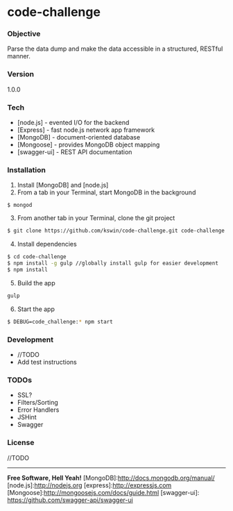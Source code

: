 # code-challenge
### Objective
Parse the data dump and make the data accessible in a structured, RESTful manner.

### Version
1.0.0

### Tech

* [node.js] - evented I/O for the backend
* [Express] - fast node.js network app framework 
* [MongoDB] - document-oriented database 
* [Mongoose] - provides MongoDB object mapping 
* [swagger-ui] - REST API documentation

### Installation
1. Install [MongoDB] and [node.js]
2. From a tab in your Terminal, start MongoDB in the background
```
$ mongod
``` 
3. From another tab in your Terminal, clone the git project
```sh
$ git clone https://github.com/kswin/code-challenge.git code-challenge
```
4. Install dependencies
```sh
$ cd code-challenge
$ npm install -g gulp //globally install gulp for easier development
$ npm install
```
5. Build the app
```sh
gulp
```
6. Start the app
```sh
$ DEBUG=code_challenge:* npm start
```

### Development
- //TODO
- Add test instructions

### TODOs
- SSL?
- Filters/Sorting
- Error Handlers
- JSHint
- Swagger

### License 
//TODO 

----

**Free Software, Hell Yeah!**
[MongoDB]:http://docs.mongodb.org/manual/
[node.js]:http://nodejs.org
[express]:http://expressjs.com
[Mongoose]:http://mongoosejs.com/docs/guide.html
[swagger-ui]: https://github.com/swagger-api/swagger-ui
